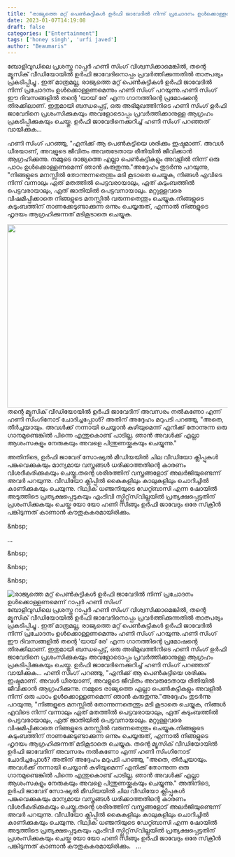```yaml
---
title: "രാജ്യത്തെ മറ്റ് പെൺകുട്ടികൾ ഉർഫി ജാവേദിൽ നിന്ന് പ്രചോദനം ഉൾക്കൊള്ളണമെന്ന് റാപ്പർ ഹണി സിംഗ്"
date: 2023-01-07T14:19:08
draft: false
categories: ["Entertainment"]
tags: ['honey singh', 'urfi javed']
author: "Beaumaris"
---
```


ബോളിവുഡിലെ പ്രശസ്ത റാപ്പർ ഹണി സിംഗ് വിശ്വസിക്കാമെങ്കിൽ, തന്റെ മ്യൂസിക് വീഡിയോയിൽ ഉർഫി ജാവേദിനൊപ്പം പ്രവർത്തിക്കുന്നതിൽ താത്പര്യം പ്രകടിപ്പിച്ചു . ഇത് മാത്രമല്ല, രാജ്യത്തെ മറ്റ് പെൺകുട്ടികൾ ഉർഫി ജാവേദിൽ നിന്ന് പ്രചോദനം ഉൾക്കൊള്ളണമെന്നും ഹണി സിംഗ് പറയുന്നു.ഹണി സിംഗ് ഈ ദിവസങ്ങളിൽ തന്റെ 'യായ് രേ' എന്ന ഗാനത്തിന്റെ പ്രമോഷന്റെ തിരക്കിലാണ്. ഇതുമായി ബന്ധപ്പെട്ട്, ഒരു അഭിമുഖത്തിനിടെ ഹണി സിംഗ് ഉർഫി ജാവേദിനെ പ്രശംസിക്കുകയും അവളോടൊപ്പം പ്രവർത്തിക്കാനുള്ള ആഗ്രഹം പ്രകടിപ്പിക്കുകയും ചെയ്തു. ഉർഫി ജാവേദിനെക്കുറിച്ച് ഹണി സിംഗ് പറഞ്ഞത് വായിക്കുക...

ഹണി സിംഗ് പറഞ്ഞു, "എനിക്ക് ആ പെൺകുട്ടിയെ ശരിക്കും ഇഷ്ടമാണ്. അവൾ ധീരയാണ്, അവളുടെ ജീവിതം അവരുടേതായ രീതിയിൽ ജീവിക്കാൻ ആഗ്രഹിക്കുന്നു. നമ്മുടെ രാജ്യത്തെ എല്ലാ പെൺകുട്ടികളും അവളിൽ നിന്ന് ഒരു പാഠം ഉൾക്കൊള്ളണമെന്ന് ഞാൻ കരുതുന്നു."അദ്ദേഹം തുടർന്നു പറയുന്നു, "നിങ്ങളുടെ മനസ്സിൽ തോന്നുന്നതെന്തും മടി കൂടാതെ ചെയ്യുക, നിങ്ങൾ എവിടെ നിന്ന് വന്നാലും ഏത് മതത്തിൽ പെട്ടവരായാലും, ഏത് കുടുംബത്തിൽ പെട്ടവരായാലും, ഏത് ജാതിയിൽ പെട്ടവനായാലും. മറ്റുള്ളവരെ വിഷമിപ്പിക്കാതെ നിങ്ങളുടെ മനസ്സിൽ വരുന്നതെന്തും ചെയ്യുക.നിങ്ങളുടെ കുടുംബത്തിന് നാണക്കേടുണ്ടാക്കുന്ന ഒന്നും ചെയ്യരുത്, എന്നാൽ നിങ്ങളുടെ ഹൃദയം ആഗ്രഹിക്കുന്നത് മടികൂടാതെ ചെയ്യുക.

<img class="size-large wp-image-377874 aligncenter" src="https://cdn.boolokam.com/articles/2023/01/qqqe-1024x536.jpg" alt="" width="800" height="419" />തന്റെ മ്യൂസിക് വീഡിയോയിൽ ഉർഫി ജാവേദിന് അവസരം നൽകണോ എന്ന് ഹണി സിംഗിനോട് ചോദിച്ചപ്പോൾ? അതിന് അദ്ദേഹം മറുപടി പറഞ്ഞു, "അതെ, തീർച്ചയായും. അവൾക്ക് നന്നായി ചെയ്യാൻ കഴിയുമെന്ന് എനിക്ക് തോന്നുന്ന ഒരു ഗാനമുണ്ടെങ്കിൽ പിന്നെ എന്തുകൊണ്ട് പാടില്ല. ഞാൻ അവൾക്ക് എല്ലാ ആശംസകളും നേരുകയും അവളെ പിന്തുണയ്ക്കുകയും ചെയ്യുന്നു."

അതിനിടെ, ഉർഫി ജാവേദ് സോഷ്യൽ മീഡിയയിൽ ചില വീഡിയോ ക്ലിപ്പുകൾ പങ്കുവെക്കുകയും മാന്യമായ വസ്ത്രങ്ങൾ ധരിക്കാത്തതിന്റെ കാരണം വിശദീകരിക്കുകയും ചെയ്തു.തന്റെ ശരീരത്തിന് വസ്ത്രങ്ങളോട് അലർജിയുണ്ടെന്ന് അവർ പറയുന്നു. വീഡിയോ ക്ലിപ്പിൽ കൈകളിലും കാലുകളിലും ചൊറിച്ചിൽ കാണിക്കുകയും ചെയുന്നു. റിഥ്വിക് ധഞ്ജനിയുടെ ഡേറ്റ്ബാസി എന്ന ഷോയിൽ അടുത്തിടെ പ്രത്യക്ഷപ്പെടുകയും എംടിവി സ്പ്ലിറ്റ്‌സ്‌വില്ലയിൽ പ്രത്യക്ഷപ്പെട്ടതിന് പ്രശംസിക്കുകയും ചെയ്ത യോ യോ ഹണി സിങ്ങും ഉർഫി ജാവേദും ഒരേ സ്‌ക്രീൻ പങ്കിടുന്നത് കാണാൻ കൗതുകകരമായിരിക്കും.

&amp;nbsp;

…

&amp;nbsp;

&amp;nbsp;

&amp;nbsp;


![രാജ്യത്തെ മറ്റ് പെൺകുട്ടികൾ ഉർഫി ജാവേദിൽ നിന്ന് പ്രചോദനം ഉൾക്കൊള്ളണമെന്ന് റാപ്പർ ഹണി സിംഗ്](https://cdn.boolokam.com/articles/2023/01/qqqe-1024x536.jpg)ബോളിവുഡിലെ പ്രശസ്ത റാപ്പർ ഹണി സിംഗ് വിശ്വസിക്കാമെങ്കിൽ, തന്റെ മ്യൂസിക് വീഡിയോയിൽ ഉർഫി ജാവേദിനൊപ്പം പ്രവർത്തിക്കുന്നതിൽ താത്പര്യം പ്രകടിപ്പിച്ചു . ഇത് മാത്രമല്ല, രാജ്യത്തെ മറ്റ് പെൺകുട്ടികൾ ഉർഫി ജാവേദിൽ നിന്ന് പ്രചോദനം ഉൾക്കൊള്ളണമെന്നും ഹണി സിംഗ് പറയുന്നു.ഹണി സിംഗ് ഈ ദിവസങ്ങളിൽ തന്റെ 'യായ് രേ' എന്ന ഗാനത്തിന്റെ പ്രമോഷന്റെ തിരക്കിലാണ്. ഇതുമായി ബന്ധപ്പെട്ട്, ഒരു അഭിമുഖത്തിനിടെ ഹണി സിംഗ് ഉർഫി ജാവേദിനെ പ്രശംസിക്കുകയും അവളോടൊപ്പം പ്രവർത്തിക്കാനുള്ള ആഗ്രഹം പ്രകടിപ്പിക്കുകയും ചെയ്തു. ഉർഫി ജാവേദിനെക്കുറിച്ച് ഹണി സിംഗ് പറഞ്ഞത് വായിക്കുക... ഹണി സിംഗ് പറഞ്ഞു, "എനിക്ക് ആ പെൺകുട്ടിയെ ശരിക്കും ഇഷ്ടമാണ്. അവൾ ധീരയാണ്, അവളുടെ ജീവിതം അവരുടേതായ രീതിയിൽ ജീവിക്കാൻ ആഗ്രഹിക്കുന്നു. നമ്മുടെ രാജ്യത്തെ എല്ലാ പെൺകുട്ടികളും അവളിൽ നിന്ന് ഒരു പാഠം ഉൾക്കൊള്ളണമെന്ന് ഞാൻ കരുതുന്നു."അദ്ദേഹം തുടർന്നു പറയുന്നു, "നിങ്ങളുടെ മനസ്സിൽ തോന്നുന്നതെന്തും മടി കൂടാതെ ചെയ്യുക, നിങ്ങൾ എവിടെ നിന്ന് വന്നാലും ഏത് മതത്തിൽ പെട്ടവരായാലും, ഏത് കുടുംബത്തിൽ പെട്ടവരായാലും, ഏത് ജാതിയിൽ പെട്ടവനായാലും. മറ്റുള്ളവരെ വിഷമിപ്പിക്കാതെ നിങ്ങളുടെ മനസ്സിൽ വരുന്നതെന്തും ചെയ്യുക.നിങ്ങളുടെ കുടുംബത്തിന് നാണക്കേടുണ്ടാക്കുന്ന ഒന്നും ചെയ്യരുത്, എന്നാൽ നിങ്ങളുടെ ഹൃദയം ആഗ്രഹിക്കുന്നത് മടികൂടാതെ ചെയ്യുക. തന്റെ മ്യൂസിക് വീഡിയോയിൽ ഉർഫി ജാവേദിന് അവസരം നൽകണോ എന്ന് ഹണി സിംഗിനോട് ചോദിച്ചപ്പോൾ? അതിന് അദ്ദേഹം മറുപടി പറഞ്ഞു, "അതെ, തീർച്ചയായും. അവൾക്ക് നന്നായി ചെയ്യാൻ കഴിയുമെന്ന് എനിക്ക് തോന്നുന്ന ഒരു ഗാനമുണ്ടെങ്കിൽ പിന്നെ എന്തുകൊണ്ട് പാടില്ല. ഞാൻ അവൾക്ക് എല്ലാ ആശംസകളും നേരുകയും അവളെ പിന്തുണയ്ക്കുകയും ചെയ്യുന്നു." അതിനിടെ, ഉർഫി ജാവേദ് സോഷ്യൽ മീഡിയയിൽ ചില വീഡിയോ ക്ലിപ്പുകൾ പങ്കുവെക്കുകയും മാന്യമായ വസ്ത്രങ്ങൾ ധരിക്കാത്തതിന്റെ കാരണം വിശദീകരിക്കുകയും ചെയ്തു.തന്റെ ശരീരത്തിന് വസ്ത്രങ്ങളോട് അലർജിയുണ്ടെന്ന് അവർ പറയുന്നു. വീഡിയോ ക്ലിപ്പിൽ കൈകളിലും കാലുകളിലും ചൊറിച്ചിൽ കാണിക്കുകയും ചെയുന്നു. റിഥ്വിക് ധഞ്ജനിയുടെ ഡേറ്റ്ബാസി എന്ന ഷോയിൽ അടുത്തിടെ പ്രത്യക്ഷപ്പെടുകയും എംടിവി സ്പ്ലിറ്റ്‌സ്‌വില്ലയിൽ പ്രത്യക്ഷപ്പെട്ടതിന് പ്രശംസിക്കുകയും ചെയ്ത യോ യോ ഹണി സിങ്ങും ഉർഫി ജാവേദും ഒരേ സ്‌ക്രീൻ പങ്കിടുന്നത് കാണാൻ കൗതുകകരമായിരിക്കും. &nbsp; … &nbsp; &nbsp; &nbsp;
